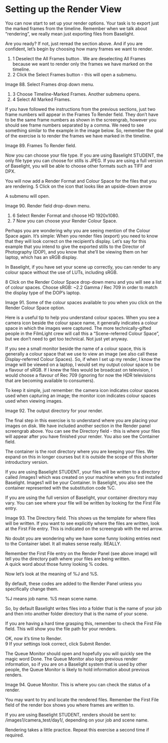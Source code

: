 # Setting up the Render View

You can now start to set up your render options. Your task is to export just the marked frames from the timeline. Remember when we talk about “rendering”, we really mean just exporting files from Baselight.

Are you ready? If not, just reread the section above. And if you are confident, let’s begin by choosing how many frames we want to render.

1. 1  Deselect the All Frames button . We are deselecting All Frames because we want to render only the frames we have marked on the timeline.
2. 2  Click the Select Frames button - this will open a submenu.

Image 88. Select Frames drop down menu.

1. 3  Choose Timeline-Marked Frames. Another submenu opens.
2. 4  Select All Marked Frames.

If you have followed the instructions from the previous sections, just two frame numbers will appear in the Frames To Render field. They don’t have to be the same frame numbers as shown in the screengrab, however you should see frame numbers separated by a comma. We need to see something similar to the example in the image below. So, remember the goal of the exercise is to render the frames we have marked in the timeline.

Image 89. Frames To Render field.

Now you can choose your file type. If you are using Baselight STUDENT, the only file type you can choose for stills is JPEG. If you are using a full version of Baselight, you will be able to choose other formats such as TIFF and DPX.

You will now add a Render Format and Colour Space for the files that you are rendering. 5 Click on the icon that looks like an upside-down arrow

A submenu will open.

Image 90. Render field drop-down menu.

1. 6  Select Render Format and choose HD 1920x1080.
2. 7  Now you can choose your Render Colour Space.

Perhaps you are wondering why you are seeing mention of the Colour Space again. It’s simple: When you render files \(export\) you need to know that they will look correct on the recipient’s display. Let’s say for this example that you intend to give the exported stills to the Director of Photography \(DOP\), and you know that she’ll be viewing them on her laptop, which has an sRGB display.

In Baselight, if you have set your scene up correctly, you can render to any colour space without the use of LUTs, including sRGB.

8 Click on the Render Colour Space drop-down menu and you will see a list of colour spaces. Choose sRGB: ~2.2 Gamma / Rec 709 in order to match the display type of the DOP’s laptop.

Image 91. Some of the colour spaces available to you when you click on the Render Colour Space option.

Here is a useful tip to help you understand colour spaces. When you see a camera icon beside the colour space name, it generally indicates a colour space in which the images were captured. The more technically-gifted people in the FilmLight crew will call this a “Scene-referred Colour Space”, but we don’t need to get too technical. Not just yet anyway.

If you see a small monitor beside the name of a colour space, this is generally a colour space that we use to view an image \(we also call these Display-referred Colour Spaces\). So, if when I set up my render, I know the image will be viewed on a laptop, I would set my output colour space to be a flavour of sRGB. If I knew the files would be broadcast on television, I would choose a flavour of Rec 709 \(ignoring for now the HDR televisions that are becoming available to consumers\).

To keep it simple, just remember: the camera icon indicates colour spaces used when capturing an image; the monitor icon indicates colour spaces used when viewing images.

Image 92. The output directory for your render.

The final step in this exercise is to understand where you are placing your images on disk. We have included another section in the Render panel screengrab above. You can see the Directory field - this is where your files will appear after you have finished your render. You also see the Container field.

The container is the root directory where you are keeping your files. We expand on this in longer courses but it is outside the scope of this shorter introductory version.

If you are using Baselight STUDENT, your files will be written to a directory called /images1 which was created on your machine when you first installed Baselight. Images1 will be your Container. In Baselight, you also see the container represented with the substitution code %C.

If you are using the full version of Baselight, your container directory may vary. You can see where your file will be written by looking for the First File entry.

Image 93. The Directory field. This shows us the template for where files will be written. If you want to see explicitly where the files are written, look at the First File entry. This is indicated on the screengrab with the red arrow.

No doubt you are wondering why we have some funny looking entries next to the Container label. It all makes sense really. REALLY.

Remember the First File entry on the Render Panel \(see above image\) will tell you the directory path where your files are being written.  
A quick word about those funny looking % codes.

Now let’s look at the meaning of %J and %S.

By default, these codes are added to the Render Panel unless you specifically change them.

%J means job name. %S mean scene name.

So, by default Baselight writes files into a folder that is the name of your job and then into another folder directory that is the name of your scene.

If you are having a hard time grasping this, remember to check the First File field. This will show you the file path for your renders.

OK, now it’s time to Render.  
9 If your settings look correct, click Submit Render.

The Queue Monitor should open and hopefully you will quickly see the magic word Done. The Queue Monitor also logs previous render information, so if you are on a Baselight system that is used by other people, the Queue Monitor is likely to hold information about previous renders.

Image 94. Queue Monitor. This is where you can check the status of a render.

You may want to try and locate the rendered files. Remember the First File field of the render box shows you where frames are written to.

If you are using Baselight STUDENT, renders should be sent to: /images1/camera\_test/day1/, depending on your job and scene name.

Rendering takes a little practice. Repeat this exercise a second time if required.

